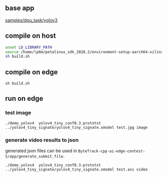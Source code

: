 ## base app
[samples/dpu_task/yolov3](https://github.com/Xilinx/Vitis-AI/tree/v1.4/demo/Vitis-AI-Library/samples/dpu_task/yolov3)

## compile on host
```sh
unset LD_LIBRARY_PATH
source /home/lp6m/petalinux_sdk_2020.2/environment-setup-aarch64-xilinx-linux
sh build.sh
```

## compile on edge
```
sh build.sh
```

## run on edge
### test image
```
./demo_yolov4  yolov4_tiny_conf0.3.prototxt ../yolov4_tiny_signate/yolov4_tiny_signate.xmodel test.jpg image
```
### generate video results to json
generated json files can be used in `ByteTrack-cpp-ai-edge-contest-5/app/generate_submit_file`.
```
./demo_yolov4  yolov4_tiny_conf0.3.prototxt ../yolov4_tiny_signate/yolov4_tiny_signate.xmodel test.avi video
```